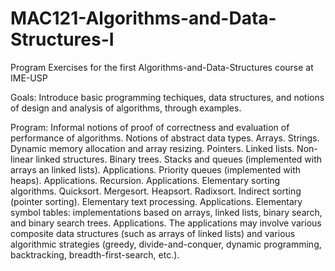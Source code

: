 # MAC121-Algorithms-and-Data-Structures-I
 Program Exercises for the first Algorithms-and-Data-Structures course at IME-USP
 
Goals:
Introduce basic programming techiques, data structures, and notions of design and analysis of algorithms, through examples.
 

Program:
Informal notions of proof of correctness and evaluation of performance of algorithms. Notions of abstract data types. Arrays. 
Strings. Dynamic memory allocation and array resizing. Pointers. Linked lists. Non-linear linked structures. Binary trees. 
Stacks and queues (implemented with arrays an linked lists). Applications. Priority queues (implemented with heaps). 
Applications. Recursion. Applications. Elementary sorting algorithms. Quicksort. Mergesort. Heapsort. Radixsort. Indirect sorting (pointer sorting). 
Elementary text processing. Applications. Elementary symbol tables: implementations based on arrays, linked lists, binary search, and binary search trees. Applications. 
The applications may involve various composite data structures (such as arrays of linked lists) and various algorithmic strategies (greedy, divide-and-conquer, dynamic programming, backtracking, breadth-first-search, etc.).


 
